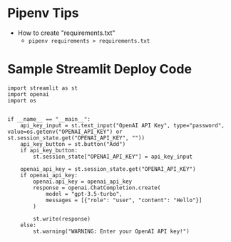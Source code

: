 # Pipenv Tips
* How to create "requirements.txt"
    * `pipenv requirements > requirements.txt`

# Sample Streamlit Deploy Code
```
import streamlit as st
import openai
import os


if __name__ == "__main__":
    api_key_input = st.text_input("OpenAI API Key", type="password", value=os.getenv("OPENAI_API_KEY") or st.session_state.get("OPENAI_API_KEY", ""))
    api_key_button = st.button("Add")
    if api_key_button:
        st.session_state["OPENAI_API_KEY"] = api_key_input

    openai_api_key = st.session_state.get("OPENAI_API_KEY")
    if openai_api_key:
        openai.api_key = openai_api_key
        response = openai.ChatCompletion.create(
            model = "gpt-3.5-turbo",
            messages = [{"role": "user", "content": "Hello"}]
        )

        st.write(response)
    else:
        st.warning("WARNING: Enter your OpenAI API key!")
```
